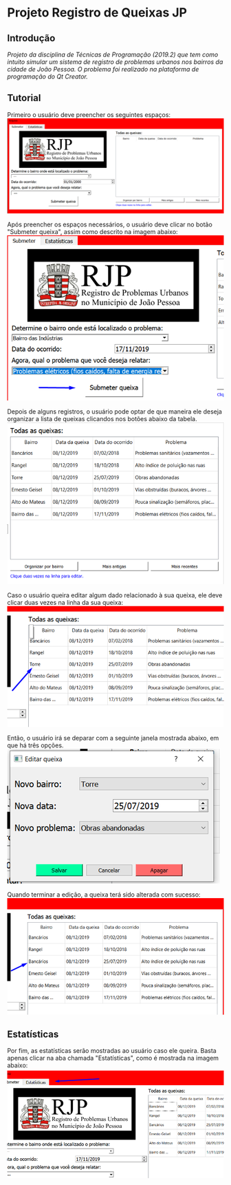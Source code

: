 # **Projeto Registro de Queixas JP**

## Introdução

*Projeto da disciplina de Técnicas de Programação (2019.2) que tem como intuito simular um sistema de registro de problemas urbanos nos bairros da cidade de João Pessoa. O problema foi realizado na plataforma de programação do Qt Creator.*

## Tutorial

Primeiro o usuário deve preencher os seguintes espaços:
![](https://github.com/vicgomes/Projeto-Registro-de-Queixas-JP/blob/master/fotos/Screenshot_1.png)

Após preencher os espaços necessários, o usuário deve clicar no botão "Submeter queixa", assim como descrito na imagem abaixo:
![](https://github.com/vicgomes/Projeto-Registro-de-Queixas-JP/blob/master/fotos/Screenshot_2.png)

Depois de alguns registros, o usuário pode optar de que maneira ele deseja organizar a lista de queixas clicandos nos botões abaixo da tabela.
![](https://github.com/vicgomes/Projeto-Registro-de-Queixas-JP/blob/master/fotos/Screenshot_3.png)

Caso o usuário queira editar algum dado relacionado à sua queixa, ele deve clicar duas vezes na linha da sua queixa:
![](https://github.com/vicgomes/Projeto-Registro-de-Queixas-JP/blob/master/fotos/Screenshot_4.png)

Então, o usuário irá se deparar com a seguinte janela mostrada abaixo, em que há três opções.
![](https://github.com/vicgomes/Projeto-Registro-de-Queixas-JP/blob/master/fotos/Screenshot_5.png)

Quando terminar a edição, a queixa terá sido alterada com sucesso:
![](https://github.com/vicgomes/Projeto-Registro-de-Queixas-JP/blob/master/fotos/Screenshot_6.png)

## Estatísticas

Por fim, as estatísticas serão mostradas ao usuário caso ele queira. Basta apenas clicar na aba chamada "Estatísticas", como é mostrada na imagem abaixo:
![](https://github.com/vicgomes/Projeto-Registro-de-Queixas-JP/blob/master/fotos/Screenshot_7.png)
